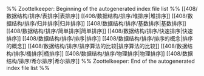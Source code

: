 %% Zoottelkeeper: Beginning of the autogenerated index file list  %%
 [[408/数据结构/排序/表排序|表排序]]
 [[408/数据结构/排序/堆排序|堆排序]]
 [[408/数据结构/排序/归并排序|归并排序]]
 [[408/数据结构/排序/基数排序|基数排序]]
 [[408/数据结构/排序/简单排序|简单排序]]
 [[408/数据结构/排序/快速排序|快速排序]]
 [[408/数据结构/排序/排序|排序]]
 [[408/数据结构/排序/排序的概念|排序的概念]]
 [[408/数据结构/排序/排序算法的比较|排序算法的比较]]
 [[408/数据结构/排序/桶排序|桶排序]]
 [[408/数据结构/排序/物理排序|物理排序]]
 [[408/数据结构/排序/希尔排序|希尔排序]]
%% Zoottelkeeper: End of the autogenerated index file list  %%
